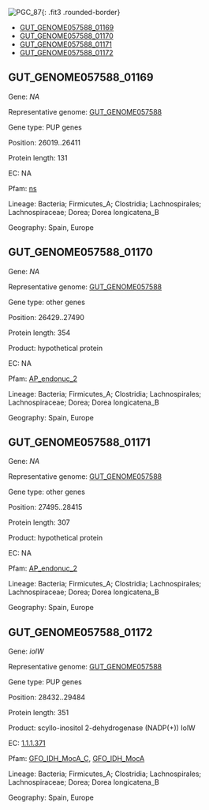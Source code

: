![PGC_87](../static/images/Clusters_figure/PGC_87.jpg){: .fit3 .rounded-border}

<ul id="myTab" class="nav nav-tabs">
  <li class="active">
        <a href="#tab1" data-toggle="tab">GUT_GENOME057588_01169</a>
  </li>
<li><a href="#tab2" data-toggle="tab">GUT_GENOME057588_01170</a></li>
<li><a href="#tab3" data-toggle="tab">GUT_GENOME057588_01171</a></li>
<li><a href="#tab4" data-toggle="tab">GUT_GENOME057588_01172</a></li>
</ul>

<div id="myTabContent" class="tab-content">
  <div class="tab-pane fade in active" id="tab1">

<h2 id="GUT_GENOME057588_01169">GUT_GENOME057588_01169</h2>
<p>Gene: <em>NA</em>
<p>Representative genome: <a href="https://www.ebi.ac.uk/metagenomics/genomes/MGYG-HGUT-02279">GUT_GENOME057588</a></p>
<p>Gene type: PUP genes</p>
<p>Position: 26019..26411</p>
<p>Protein length: 131</p>
<p>EC: NA</p>
<p>Pfam: <a href="http://pfam.xfam.org/family/ns">ns</a></p>

<p>Lineage: Bacteria; Firmicutes_A; Clostridia; Lachnospirales; Lachnospiraceae; Dorea; Dorea longicatena_B</p>
<p>Geography: Spain, Europe</p>
  </div>

  <div class="tab-pane fade" id="tab2">

<h2 id="GUT_GENOME057588_01170">GUT_GENOME057588_01170</h2>
<p>Gene: <em>NA</em></p>
<p>Representative genome: <a href="https://www.ebi.ac.uk/metagenomics/genomes/MGYG-HGUT-02279">GUT_GENOME057588</a></p>
<p>Gene type: other genes</p>
<p>Position: 26429..27490</p>
<p>Protein length: 354</p>
<p>Product: hypothetical protein</p>
<p>EC: NA</p>
<p>Pfam: <a href="http://pfam.xfam.org/family/AP_endonuc_2">AP_endonuc_2</a></p>

<p>Lineage: Bacteria; Firmicutes_A; Clostridia; Lachnospirales; Lachnospiraceae; Dorea; Dorea longicatena_B</p>
<p>Geography: Spain, Europe</p>

  </div>
  <div class="tab-pane fade" id="tab3">

<h2 id="GUT_GENOME057588_01171">GUT_GENOME057588_01171</h2>
<p>Gene: <em>NA</em></p>
<p>Representative genome: <a href="https://www.ebi.ac.uk/metagenomics/genomes/MGYG-HGUT-02279">GUT_GENOME057588</a></p>
<p>Gene type: other genes</p>
<p>Position: 27495..28415</p>
<p>Protein length: 307</p>
<p>Product: hypothetical protein</p>
<p>EC: NA</p>
<p>Pfam: <a href="http://pfam.xfam.org/family/AP_endonuc_2">AP_endonuc_2</a></p>

<p>Lineage: Bacteria; Firmicutes_A; Clostridia; Lachnospirales; Lachnospiraceae; Dorea; Dorea longicatena_B</p>
<p>Geography: Spain, Europe</p>

  </div>
  <div class="tab-pane fade" id="tab4">

<h2 id="GUT_GENOME057588_01172">GUT_GENOME057588_01172</h2>
<p>Gene: <em>iolW</em></p>
<p>Representative genome: <a href="https://www.ebi.ac.uk/metagenomics/genomes/MGYG-HGUT-02279">GUT_GENOME057588</a></p>
<p>Gene type: PUP genes</p>
<p>Position: 28432..29484</p>
<p>Protein length: 351</p>
<p>Product: scyllo-inositol 2-dehydrogenase (NADP(+)) IolW</p>
<p>EC: <a href="https://www.brenda-enzymes.org/enzyme.php?ecno=1.1.1.371">1.1.1.371</a></p>
<p>Pfam: <a href="http://pfam.xfam.org/family/GFO_IDH_MocA_C">GFO_IDH_MocA_C</a>, <a href="http://pfam.xfam.org/family/GFO_IDH_MocA">GFO_IDH_MocA</a></p>
<p>Lineage: Bacteria; Firmicutes_A; Clostridia; Lachnospirales; Lachnospiraceae; Dorea; Dorea longicatena_B</p>
<p>Geography: Spain, Europe</p>

  </div>
</div>
